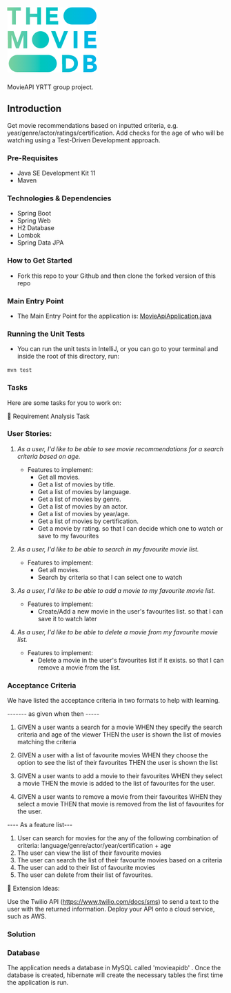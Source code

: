 
# ![img.png](img.png) 
MovieAPI
YRTT group project.

## Introduction
Get movie recommendations based on inputted criteria, e.g.
year/genre/actor/ratings/certification. Add checks for the age of who will be watching using a Test-Driven Development approach.

### Pre-Requisites
- Java SE Development Kit 11
- Maven

### Technologies & Dependencies
- Spring Boot
- Spring Web
- H2 Database
- Lombok
- Spring Data JPA

### How to Get Started
- Fork this repo to your Github and then clone the forked version of this repo

### Main Entry Point
- The Main Entry Point for the application is: [MovieApiApplication.java](src/main/java/com/techreturners/movieapi/MovieApiApplication.java)

### Running the Unit Tests
- You can run the unit tests in IntelliJ, or you can go to your terminal and inside the root of this directory, run:

`mvn test`

### Tasks

Here are some tasks for you to work on:

📘 Requirement Analysis Task

### User Stories:
1. *As a user, I'd like to be able to see movie recommendations for a search criteria based on age.*
   - Features to implement:
      * Get all movies.
      * Get a list of movies by title.
      * Get a list of movies by language.
      * Get a list of movies by genre.
      * Get a list of movies by an actor.
      * Get a list of movies by year/age.
      * Get a list of movies by certification.
      * Get a movie by rating.
        so that I can decide which one to watch or save to my favourites

2. *As a user, I'd like to be able to search in my favourite movie list.*
   - Features to implement:
      * Get all movies.
      * Search by criteria
        so that I can select one to watch

3. *As a user, I'd like to be able to add a movie to my favourite movie list.*
   - Features to implement:
      * Create/Add a new movie in the user's favourites list.
        so that I can save it to watch later

4. *As a user, I'd like to be able to delete a movie from my favourite movie list.*
   - Features to implement:
      * Delete a movie in the user's favourites list if it exists.
         so that I can remove a movie from the list.
     
### Acceptance Criteria

We have listed the acceptance criteria in two formats to help with learning. 

------- as given when then -----

1. GIVEN a user wants a search for a movie
   WHEN they specify the search criteria and age of the viewer
   THEN the user is shown the list of movies matching the criteria

2. GIVEN a user with a list of favourite movies
   WHEN they choose the option to see the list of their favourites
   THEN the user is shown the list 

3. GIVEN a user wants to add a movie to their favourites
   WHEN they select a movie 
   THEN the movie is added to the list of favourites for the user.
 
4. GIVEN a user wants to remove a movie from their favourites
   WHEN they select a movie
   THEN that movie is removed from the list of favourites for the user.
 

---- As a feature list---
1. User can search for movies for the any of the following combination of criteria:
   language/genre/actor/year/certification + age
2. The user can view the list of their favourite movies
3. The user can search the list of their favourite movies based on a criteria
4. The user can add to their list of favourite movies
5. The user can delete from their list of favourites. 

📘  Extension Ideas:

Use the Twilio API (https://www.twilio.com/docs/sms) to send a text to the user with the returned
information.
Deploy your API onto a cloud service, such as AWS.


### Solution

### Database
The application needs a database in MySQL called 'movieapidb' . Once the database is created, 
hibernate will create the necessary tables the first time the application is run. 